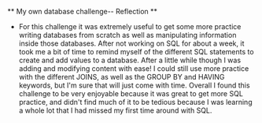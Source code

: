 ** My own database challenge-- Reflection **

* For this challenge it was extremely useful to get some more practice writing databases from scratch as well as manipulating information inside those databases. After not working on SQL for about a week, it took me a bit of time to remind myself of the different SQL statements to create and add values to a database. After a little while though I was adding and modifying content with ease! I could still use more practice with the different JOINS, as well as the GROUP BY and HAVING keywords, but I'm sure that will just come with time. Overall I found this challenge to be very enjoyable because it was great to get more SQL practice, and didn't find much of it to be tedious because I was learning a whole lot that I had missed my first time around with SQL. 